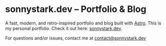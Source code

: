 # sonnystark.dev – Portfolio & Blog

A fast, modern, and retro-inspired portfolio and blog built with [Astro](https://astro.build/).
This is my personal portfolio. Check it out here: [sonnystark.dev](https://sonnystark.dev).

For questions and/or issues, contact me at contact@sonnystark.dev
